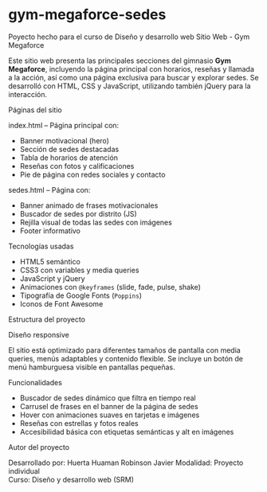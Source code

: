 # gym-megaforce-sedes
Poyecto hecho para el curso de Diseño y desarrollo web
Sitio Web - Gym Megaforce

Este sitio web presenta las principales secciones del gimnasio **Gym Megaforce**, incluyendo la página principal con horarios, reseñas y llamada a la acción, así como una página exclusiva para buscar y explorar sedes. Se desarrolló con HTML, CSS y JavaScript, utilizando también jQuery para la interacción.

Páginas del sitio

index.html – Página principal con:
  - Banner motivacional (hero)
  - Sección de sedes destacadas
  - Tabla de horarios de atención
  - Reseñas con fotos y calificaciones
  - Pie de página con redes sociales y contacto

sedes.html – Página con:
  - Banner animado de frases motivacionales
  - Buscador de sedes por distrito (JS)
  - Rejilla visual de todas las sedes con imágenes
  - Footer informativo

Tecnologías usadas

- HTML5 semántico
- CSS3 con variables y media queries
- JavaScript y jQuery
- Animaciones con `@keyframes` (slide, fade, pulse, shake)
- Tipografía de Google Fonts (`Poppins`)
- Iconos de Font Awesome

Estructura del proyecto

Diseño responsive

El sitio está optimizado para diferentes tamaños de pantalla con media queries, menús adaptables y contenido flexible. Se incluye un botón de menú hamburguesa visible en pantallas pequeñas.

Funcionalidades

- Buscador de sedes dinámico que filtra en tiempo real
- Carrusel de frases en el banner de la página de sedes
- Hover con animaciones suaves en tarjetas e imágenes
- Reseñas con estrellas y fotos reales
- Accesibilidad básica con etiquetas semánticas y alt en imágenes

Autor del proyecto

Desarrollado por: Huerta Huaman Robinson Javier
Modalidad: Proyecto individual  
Curso: Diseño y desarrollo web (SRM)
